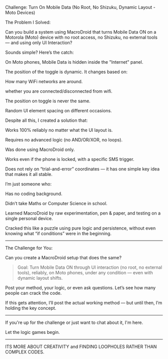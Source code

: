 Challenge: Turn On Mobile Data (No Root, No Shizuku, Dynamic Layout - Moto Devices)

The Problem I Solved:

Can you build a system using MacroDroid that turns Mobile Data ON on a Motorola (Moto) device with no root access, no Shizuku, no external tools — and using only UI Interaction?

Sounds simple? Here’s the catch:

On Moto phones, Mobile Data is hidden inside the "Internet" panel.

The position of the toggle is dynamic. It changes based on:

How many WiFi networks are around.

whether you are connected/disconnected from wifi.

The position on toggle is never the same.

Random UI element spacing on different occasions.



Despite all this, I created a solution that:

Works 100% reliably no matter what the UI layout is.

Requires no advanced logic (no AND/OR/XOR, no loops).

Was done using MacroDroid only.

Works even if the phone is locked, with a specific SMS trigger.

Does not rely on “trial-and-error” coordinates — it has one simple key idea that makes it all stable.


I’m just someone who:

Has no coding background.

Didn’t take Maths or Computer Science in school.

Learned MacroDroid by raw experimentation, pen & paper, and testing on a single personal device.

Cracked this like a puzzle using pure logic and persistence, without even knowing what “if conditions” were in the beginning.



---

The Challenge for You:

Can you create a MacroDroid setup that does the same?

> Goal: Turn Mobile Data ON through UI interaction (no root, no external tools), reliably, on Moto phones, under any condition — even with dynamic layout shifts.



Post your method, your logic, or even ask questions.
Let’s see how many people can crack the code.

If this gets attention, I’ll post the actual working method — but until then, I’m holding the key concept.


---

If you're up for the challenge or just want to chat about it, I'm here.

Let the logic games begin.


---

ITS MORE ABOUT CREATIVITY and FINDING LOOPHOLES RATHER THAN COMPLEX CODES.
